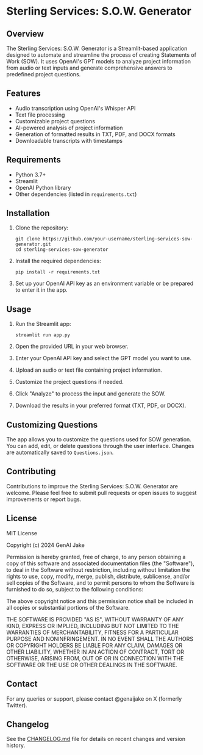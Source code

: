 # Sterling Services: S.O.W. Generator

## Overview

The Sterling Services: S.O.W. Generator is a Streamlit-based application designed to automate and streamline the process of creating Statements of Work (SOW). It uses OpenAI's GPT models to analyze project information from audio or text inputs and generate comprehensive answers to predefined project questions.

## Features

- Audio transcription using OpenAI's Whisper API
- Text file processing
- Customizable project questions
- AI-powered analysis of project information
- Generation of formatted results in TXT, PDF, and DOCX formats
- Downloadable transcripts with timestamps

## Requirements

- Python 3.7+
- Streamlit
- OpenAI Python library
- Other dependencies (listed in `requirements.txt`)

## Installation

1. Clone the repository:
   ```
   git clone https://github.com/your-username/sterling-services-sow-generator.git
   cd sterling-services-sow-generator
   ```

2. Install the required dependencies:
   ```
   pip install -r requirements.txt
   ```

3. Set up your OpenAI API key as an environment variable or be prepared to enter it in the app.

## Usage

1. Run the Streamlit app:
   ```
   streamlit run app.py
   ```

2. Open the provided URL in your web browser.

3. Enter your OpenAI API key and select the GPT model you want to use.

4. Upload an audio or text file containing project information.

5. Customize the project questions if needed.

6. Click "Analyze" to process the input and generate the SOW.

7. Download the results in your preferred format (TXT, PDF, or DOCX).

## Customizing Questions

The app allows you to customize the questions used for SOW generation. You can add, edit, or delete questions through the user interface. Changes are automatically saved to `Questions.json`.

## Contributing

Contributions to improve the Sterling Services: S.O.W. Generator are welcome. Please feel free to submit pull requests or open issues to suggest improvements or report bugs.

## License

MIT License

Copyright (c) 2024 GenAI Jake

Permission is hereby granted, free of charge, to any person obtaining a copy
of this software and associated documentation files (the "Software"), to deal
in the Software without restriction, including without limitation the rights
to use, copy, modify, merge, publish, distribute, sublicense, and/or sell
copies of the Software, and to permit persons to whom the Software is
furnished to do so, subject to the following conditions:

The above copyright notice and this permission notice shall be included in all
copies or substantial portions of the Software.

THE SOFTWARE IS PROVIDED "AS IS", WITHOUT WARRANTY OF ANY KIND, EXPRESS OR
IMPLIED, INCLUDING BUT NOT LIMITED TO THE WARRANTIES OF MERCHANTABILITY,
FITNESS FOR A PARTICULAR PURPOSE AND NONINFRINGEMENT. IN NO EVENT SHALL THE
AUTHORS OR COPYRIGHT HOLDERS BE LIABLE FOR ANY CLAIM, DAMAGES OR OTHER
LIABILITY, WHETHER IN AN ACTION OF CONTRACT, TORT OR OTHERWISE, ARISING FROM,
OUT OF OR IN CONNECTION WITH THE SOFTWARE OR THE USE OR OTHER DEALINGS IN THE
SOFTWARE.

## Contact

For any queries or support, please contact @genaijake on X (formerly Twitter).

## Changelog

See the [CHANGELOG.md](CHANGELOG.md) file for details on recent changes and version history.